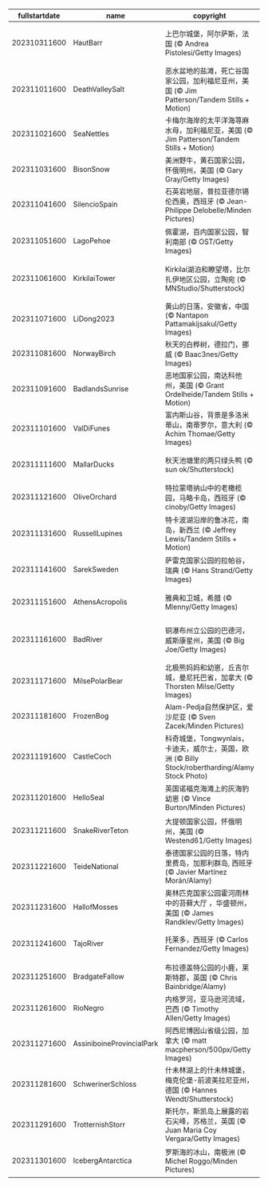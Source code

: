 |fullstartdate|name|copyright|title|image|
|--|--|--|--|--|
202310311600|HautBarr|上巴尔城堡，阿尔萨斯，法国 (© Andrea Pistolesi/Getty Images)|你知道“阿尔萨斯之眼”吗？|![](/zh-CN/2023/11/202310311600HautBarr.jpg)|
202311011600|DeathValleySalt|恶水盆地的盐滩，死亡谷国家公园，加利福尼亚州，美国 (© Jim Patterson/Tandem Stills + Motion)|这里，此生值得一去|![](/zh-CN/2023/11/202311011600DeathValleySalt.jpg)|
202311021600|SeaNettles|卡梅尔海岸的太平洋海荨麻水母，加利福尼亚，美国 (© Jim Patterson/Tandem Stills + Motion)|发光的花朵|![](/zh-CN/2023/11/202311021600SeaNettles.jpg)|
202311031600|BisonSnow|美洲野牛，黄石国家公园，怀俄明州，美国 (© Gary Gray/Getty Images)|为寒冷而生！|![](/zh-CN/2023/11/202311031600BisonSnow.jpg)|
202311041600|SilencioSpain|石英岩地层，普拉亚德尔锡伦西奥，西班牙 (© Jean-Philippe Delobelle/Minden Pictures)|宁静之地|![](/zh-CN/2023/11/202311041600SilencioSpain.jpg)|
202311051600|LagoPehoe|佩霍湖，百内国家公园，智利南部 (© OST/Getty Images)|照亮你忧郁的心|![](/zh-CN/2023/11/202311051600LagoPehoe.jpg)|
202311061600|KirkilaiTower|Kirkilai湖泊和瞭望塔，比尔扎伊地区公园，立陶宛 (© MNStudio/Shutterstock)|瞭望塔上，一睹奇景！|![](/zh-CN/2023/11/202311061600KirkilaiTower.jpg)|
202311071600|LiDong2023|黄山的日落，安徽省，中国 (© Nantapon Pattamakijsakul/Getty Images)|冬日里的壮丽美景|![](/zh-CN/2023/11/202311071600LiDong2023.jpg)|
202311081600|NorwayBirch|秋天的白桦树，德拉门，挪威 (© Baac3nes/Getty Images)|秋天的影子|![](/zh-CN/2023/11/202311081600NorwayBirch.jpg)|
202311091600|BadlandsSunrise|恶地国家公园，南达科他州，美国 (© Grant Ordelheide/Tandem Stills + Motion)|还不错的荒地|![](/zh-CN/2023/11/202311091600BadlandsSunrise.jpg)|
202311101600|ValDiFunes|富内斯山谷，背景是多洛米蒂山，南蒂罗尔，意大利 (© Achim Thomae/Getty Images)|如诗如画的地方|![](/zh-CN/2023/11/202311101600ValDiFunes.jpg)|
202311111600|MallarDucks|秋天池塘里的两只绿头鸭 (© sun ok/Shutterstock)|我所有的小鸭子们|![](/zh-CN/2023/11/202311111600MallarDucks.jpg)|
202311121600|OliveOrchard|特拉蒙塔纳山中的老橄榄园，马略卡岛，西班牙 (© cinoby/Getty Images)|从树上到餐桌之上|![](/zh-CN/2023/11/202311121600OliveOrchard.jpg)|
202311131600|RussellLupines|特卡波湖沿岸的鲁冰花，南岛，新西兰 (© Jeffrey Lewis/Tandem Stills + Motion)|让人又爱又恨的花田|![](/zh-CN/2023/11/202311131600RussellLupines.jpg)|
202311141600|SarekSweden|萨雷克国家公园的拉帕谷，瑞典 (© Hans Strand/Getty Images)|想象一下此处的回声|![](/zh-CN/2023/11/202311141600SarekSweden.jpg)|
202311151600|AthensAcropolis|雅典和卫城，希腊 (© Mlenny/Getty Images)|西方哲学的发源地|![](/zh-CN/2023/11/202311151600AthensAcropolis.jpg)|
202311161600|BadRiver|铜瀑布州立公园的巴德河，威斯康星州，美国 (© Big Joe/Getty Images)|该给靴子系上鞋带了！|![](/zh-CN/2023/11/202311161600BadRiver.jpg)|
202311171600|MilsePolarBear|北极熊妈妈和幼崽，丘吉尔城，曼尼托巴省，加拿大 (© Thorsten Milse/Getty Images)|寒地温情|![](/zh-CN/2023/11/202311171600MilsePolarBear.jpg)|
202311181600|FrozenBog|Alam-Pedja自然保护区，爱沙尼亚 (© Sven Zacek/Minden Pictures)|谨慎行事！|![](/zh-CN/2023/11/202311181600FrozenBog.jpg)|
202311191600|CastleCoch|科奇城堡，Tongwynlais，卡迪夫，威尔士，英国，欧洲 (© Billy Stock/robertharding/Alamy Stock Photo)|童话城堡|![](/zh-CN/2023/11/202311191600CastleCoch.jpg)|
202311201600|HelloSeal|英国诺福克海滩上的灰海豹幼崽 (© Vince Burton/Minden Pictures)|欢迎来到这个世界！|![](/zh-CN/2023/11/202311201600HelloSeal.jpg)|
202311211600|SnakeRiverTeton|大提顿国家公园，怀俄明州，美国 (© Westend61/Getty Images)|人少景美的静谧之地|![](/zh-CN/2023/11/202311211600SnakeRiverTeton.jpg)|
202311221600|TeideNational|泰德国家公园的日落，特内里费岛，加那利群岛, 西班牙 (© Javier Martínez Morán/Alamy)|从深海到天空|![](/zh-CN/2023/11/202311221600TeideNational.jpg)|
202311231600|HallofMosses|奥林匹克国家公园霍河雨林中的苔藓大厅 ，华盛顿州，美国 (© James Randklev/Getty Images)|不一样的热带雨林|![](/zh-CN/2023/11/202311231600HallofMosses.jpg)|
202311241600|TajoRiver|托莱多，西班牙 (© Carlos Fernandez/Getty Images)|永恒之城托莱多|![](/zh-CN/2023/11/202311241600TajoRiver.jpg)|
202311251600|BradgateFallow|布拉德盖特公园的小鹿，莱斯特郡，英国 (© Chris Bainbridge/Alamy)|谁踩到树枝了?|![](/zh-CN/2023/11/202311251600BradgateFallow.jpg)|
202311261600|RioNegro|内格罗河，亚马逊河流域，巴西 (© Timothy Allen/Getty Images)|水上明镜|![](/zh-CN/2023/11/202311261600RioNegro.jpg)|
202311271600|AssiniboineProvincialPark|阿西尼博因山省级公园，加拿大 (© matt macpherson/500px/Getty Images)|冬日私语|![](/zh-CN/2023/11/202311271600AssiniboineProvincialPark.jpg)|
202311281600|SchwerinerSchloss|什未林湖上的什未林城堡，梅克伦堡-前波美拉尼亚州，德国 (© Hannes Wendt/Shutterstock)|童话中的城堡|![](/zh-CN/2023/11/202311281600SchwerinerSchloss.jpg)|
202311291600|TrotternishStorr|斯托尔，斯凯岛上展露的岩石尖峰，苏格兰，英国 (© Juan Maria Coy Vergara/Getty Images)|守望的老人|![](/zh-CN/2023/11/202311291600TrotternishStorr.jpg)|
202311301600|IcebergAntarctica|罗斯海的冰山，南极洲 (© Michel Roggo/Minden Pictures)|为最酷的地方欢呼！|![](/zh-CN/2023/11/202311301600IcebergAntarctica.jpg)|
